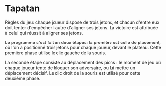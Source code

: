 # Tapatan

Règles du jeu: chaque joueur dispose de trois jetons, et chacun  d'entre eux  doit tenter d'empêcher l'autre d'aligner ses jetons. La  victoire est attribuée à celui qui réussit à aligner ses jetons.

Le programme s'est fait en deux étapes: la première est celle de placement, où l'on a  positionné trois jetons pour chaque joueur, devant le plateau.  Cette première phase utilise le clic gauche de la souris. 

La seconde étape  consiste au déplacement des pions :  le moment de jeu où chaque joueur tente de bloquer son adversaire, ou lui mettre un déplacement décisif. Le clic droit de la souris est utilisé pour cette deuxième phase. 
